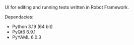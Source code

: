 UI for editing and running tests written in Robot Framework.

Dependacies:
* Python 3.19 (64 bit)
* PyQt6 6.9.1
* PyYAML 6.0.3
